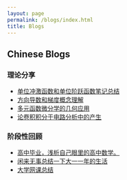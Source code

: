 ```yaml
---
layout: page
permalink: /blogs/index.html
title: Blogs
---
```


## Chinese Blogs

### 理论分享
- [单位冲激函数和单位阶跃函数笔记总结](https://zhuanlan.zhihu.com/p/368350900)<br>
- [方向导数和梯度概念理解](https://zhuanlan.zhihu.com/p/363358887)<br>
- [多元函数微分学的几何应用](https://zhuanlan.zhihu.com/p/364335070)<br>
- [论卷积积分于电路分析中的产生](https://zhuanlan.zhihu.com/p/368569705)<br>

### 阶段性回顾
- [高中毕业，浅析自己眼里的高中数学。](https://zhuanlan.zhihu.com/p/195637694)<br>
- [闲来无事总结一下大一一年的生活](https://zhuanlan.zhihu.com/p/405933723)<br>
- [大学网课总结](https://www.zhihu.com/question/474709636/answer/2465569735)<br>



<script>
    var valine = new Valine();
    valine.init({
        el:'#comment',
        appId:'wQZ0cGbJkMGHNxrBER4b003l-gzGzoHsz',
        appKey:'bNnjy1X8ZWD3c5bC2OJTNmBW',
        notify:true,
        path: '/post/jekyll-%E6%B7%BB%E5%8A%A0-Valine-%E8%AF%84%E8%AE%BA.html',
        placeholder:'Leave your comments here.'
    })
</script>
